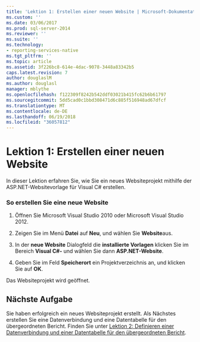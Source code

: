 ```yaml
---
title: 'Lektion 1: Erstellen einer neuen Website | Microsoft-Dokumentation'
ms.custom: ''
ms.date: 03/06/2017
ms.prod: sql-server-2014
ms.reviewer: ''
ms.suite: ''
ms.technology:
- reporting-services-native
ms.tgt_pltfrm: ''
ms.topic: article
ms.assetid: 3f226bc8-614e-4dac-9078-3448a83342b5
caps.latest.revision: 7
author: douglaslM
ms.author: douglasl
manager: mblythe
ms.openlocfilehash: f122309f8242b542ddf03021b415fc62b6b61797
ms.sourcegitcommit: 5dd5cad0c1bbd308471d6c885f516948ad67dfcf
ms.translationtype: MT
ms.contentlocale: de-DE
ms.lasthandoff: 06/19/2018
ms.locfileid: "36057812"
---
```

# <a name="lesson-1-create-a-new-web-site"></a>Lektion 1: Erstellen einer neuen Website
  In dieser Lektion erfahren Sie, wie Sie ein neues Websiteprojekt mithilfe der ASP.NET-Websitevorlage für Visual C# erstellen.  
  
### <a name="to-create-a-new-website"></a>So erstellen Sie eine neue Website  
  
1.  Öffnen Sie Microsoft Visual Studio 2010 oder Microsoft Visual Studio 2012.  
  
2.  Zeigen Sie im Menü **Datei** auf **Neu**, und wählen Sie **Website**aus.  
  
3.  In der **neue Website** Dialogfeld die **installierte Vorlagen** klicken Sie im Bereich **Visual C#-** und wählen Sie dann **ASP.NET-Website**.  
  
4.  Geben Sie im Feld **Speicherort** ein Projektverzeichnis an, und klicken Sie auf **OK**.  
  
 Das Websiteprojekt wird geöffnet.  
  
## <a name="next-task"></a>Nächste Aufgabe  
 Sie haben erfolgreich ein neues Websiteprojekt erstellt. Als Nächstes erstellen Sie eine Datenverbindung und eine Datentabelle für den übergeordneten Bericht. Finden Sie unter [Lektion 2: Definieren einer Datenverbindung und einer Datentabelle für den übergeordneten Bericht](lesson-2-define-a-data-connection-and-data-table-for-parent-report.md).  
  
  